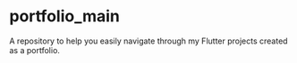 # portfolio_main
A repository to help you easily navigate through my Flutter projects created as a portfolio.
